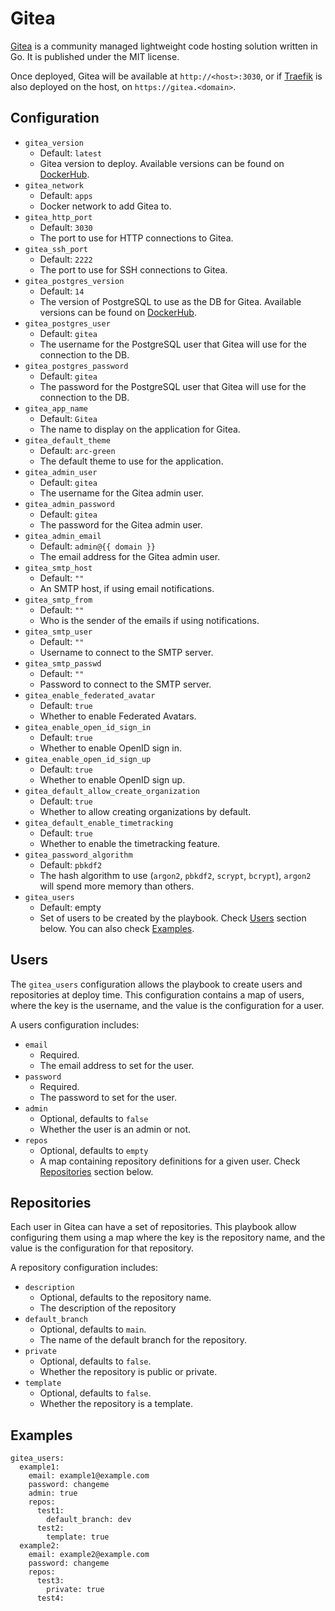 # Gitea

[Gitea](https://gitea.io/en-us/) is a community managed lightweight code hosting solution written in Go. It is published under the MIT license.

Once deployed, Gitea will be available at `http://<host>:3030`, or if [Traefik](../traefik/README.md) is also deployed on the host, on `https://gitea.<domain>`.

## Configuration

- `gitea_version`
    - Default: `latest`
    - Gitea version to deploy. Available versions can be found on [DockerHub](https://hub.docker.com/r/gitea/gitea/tags).
- `gitea_network`
    - Default: `apps`
    - Docker network to add Gitea to.
- `gitea_http_port`
    - Default: `3030`
    - The port to use for HTTP connections to Gitea.
- `gitea_ssh_port`
    - Default: `2222`
    - The port to use for SSH connections to Gitea.
- `gitea_postgres_version`
    - Default: `14`
    - The version of PostgreSQL to use as the DB for Gitea. Available versions can be found on [DockerHub](https://hub.docker.com/_/postgres/tags).
- `gitea_postgres_user`
    - Default: `gitea`
    - The username for the PostgreSQL user that Gitea will use for the connection to the DB.
- `gitea_postgres_password`
    - Default: `gitea`
    - The password for the PostgreSQL user that Gitea will use for the connection to the DB.
- `gitea_app_name`
    - Default: `Gitea`
    - The name to display on the application for Gitea.
- `gitea_default_theme`
    - Default: `arc-green`
    - The default theme to use for the application.
- `gitea_admin_user`
    - Default: `gitea`
    - The username for the Gitea admin user.
- `gitea_admin_password`
    - Default: `gitea`
    - The password for the Gitea admin user.
- `gitea_admin_email`
    - Default: `admin@{{ domain }}`
    - The email address for the Gitea admin user.
- `gitea_smtp_host`
    - Default: `""`
    - An SMTP host, if using email notifications.
- `gitea_smtp_from`
    - Default: `""`
    - Who is the sender of the emails if using notifications.
- `gitea_smtp_user`
    - Default: `""`
    - Username to connect to the SMTP server.
- `gitea_smtp_passwd`
    - Default: `""`
    - Password to connect to the SMTP server.
- `gitea_enable_federated_avatar`
    - Default: `true`
    - Whether to enable Federated Avatars.
- `gitea_enable_open_id_sign_in`
    - Default: `true`
    - Whether to enable OpenID sign in.
- `gitea_enable_open_id_sign_up`
    - Default: `true`
    - Whether to enable OpenID sign up.
- `gitea_default_allow_create_organization`
    - Default: `true`
    - Whether to allow creating organizations by default.
- `gitea_default_enable_timetracking`
    - Default: `true`
    - Whether to enable the timetracking feature.
- `gitea_password_algorithm`
    - Default: `pbkdf2`
    - The hash algorithm to use (`argon2`, `pbkdf2`, `scrypt`, `bcrypt`), `argon2` will spend more memory than others.
- `gitea_users`
    - Default: empty
    - Set of users to be created by the playbook. Check [Users](#users) section below. You can also check [Examples](#examples).

## Users

The `gitea_users` configuration allows the playbook to create users and repositories at deploy time.
This configuration contains a map of users, where the key is the username, and the value is the configuration for a user.

A users configuration includes:
- `email`
    - Required.
    - The email address to set for the user.
- `password`
    - Required.
    - The password to set for the user.
- `admin`
    - Optional, defaults to `false`
    - Whether the user is an admin or not.
- `repos`
    - Optional, defaults to `empty`
    - A map containing repository definitions for a given user. Check [Repositories](#repositories) section below.

## Repositories

Each user in Gitea can have a set of repositories. This playbook allow configuring them using a map where the key is the repository name, and the value is the configuration for that repository.

A repository configuration includes:
- `description`
    - Optional, defaults to the repository name.
    - The description of the repository
- `default_branch`
    - Optional, defaults to `main`.
    - The name of the default branch for the repository.
- `private`
    - Optional, defaults to `false`.
    - Whether the repository is public or private.
- `template`
    - Optional, defaults to `false`.
    - Whether the repository is a template.

## Examples

```
gitea_users:
  example1:
    email: example1@example.com
    password: changeme
    admin: true
    repos:
      test1:
        default_branch: dev
      test2:
        template: true
  example2:
    email: example2@example.com
    password: changeme
    repos:
      test3:
        private: true
      test4:
```
